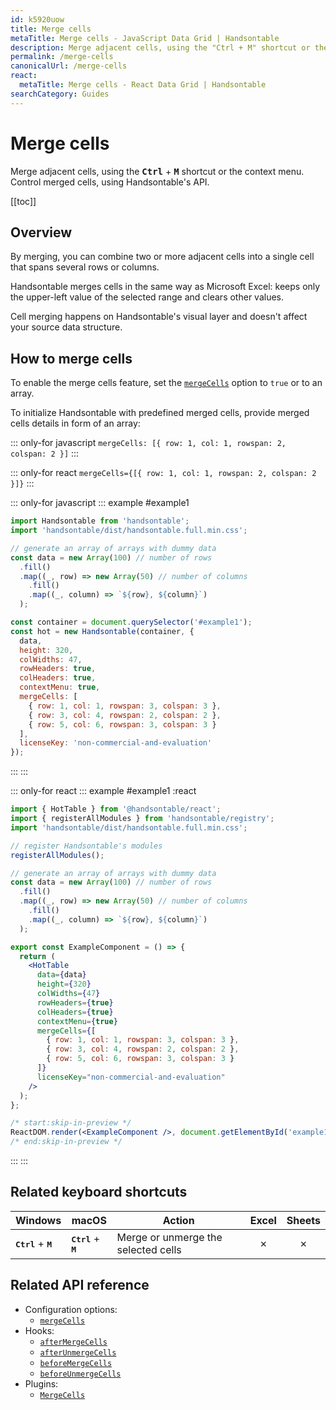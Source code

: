 ```yaml
---
id: k5920uow
title: Merge cells
metaTitle: Merge cells - JavaScript Data Grid | Handsontable
description: Merge adjacent cells, using the "Ctrl + M" shortcut or the context menu. Control merged cells, using Handsontable's API.
permalink: /merge-cells
canonicalUrl: /merge-cells
react:
  metaTitle: Merge cells - React Data Grid | Handsontable
searchCategory: Guides
---
```


# Merge cells

Merge adjacent cells, using the <kbd>**Ctrl**</kbd> + <kbd>**M**</kbd> shortcut or the context menu. Control merged cells, using Handsontable's API.

[[toc]]

## Overview

By merging, you can combine two or more adjacent cells into a single cell that spans several rows or columns.

Handsontable merges cells in the same way as Microsoft Excel: keeps only the upper-left value of the selected range and clears other values.

Cell merging happens on Handsontable's visual layer and doesn't affect your source data structure.

## How to merge cells

To enable the merge cells feature, set the [`mergeCells`](@/api/options.md#mergecells) option to  `true` or to an array.

To initialize Handsontable with predefined merged cells, provide merged cells details in form of an array:

::: only-for javascript
`mergeCells: [{ row: 1, col: 1, rowspan: 2, colspan: 2 }]`
:::

::: only-for react
`mergeCells={[{ row: 1, col: 1, rowspan: 2, colspan: 2 }]}`
:::

::: only-for javascript
::: example #example1
```js
import Handsontable from 'handsontable';
import 'handsontable/dist/handsontable.full.min.css';

// generate an array of arrays with dummy data
const data = new Array(100) // number of rows
  .fill()
  .map((_, row) => new Array(50) // number of columns
    .fill()
    .map((_, column) => `${row}, ${column}`)
  );

const container = document.querySelector('#example1');
const hot = new Handsontable(container, {
  data,
  height: 320,
  colWidths: 47,
  rowHeaders: true,
  colHeaders: true,
  contextMenu: true,
  mergeCells: [
    { row: 1, col: 1, rowspan: 3, colspan: 3 },
    { row: 3, col: 4, rowspan: 2, colspan: 2 },
    { row: 5, col: 6, rowspan: 3, colspan: 3 }
  ],
  licenseKey: 'non-commercial-and-evaluation'
});
```
:::
:::

::: only-for react
::: example #example1 :react
```jsx
import { HotTable } from '@handsontable/react';
import { registerAllModules } from 'handsontable/registry';
import 'handsontable/dist/handsontable.full.min.css';

// register Handsontable's modules
registerAllModules();

// generate an array of arrays with dummy data
const data = new Array(100) // number of rows
  .fill()
  .map((_, row) => new Array(50) // number of columns
    .fill()
    .map((_, column) => `${row}, ${column}`)
  );

export const ExampleComponent = () => {
  return (
    <HotTable
      data={data}
      height={320}
      colWidths={47}
      rowHeaders={true}
      colHeaders={true}
      contextMenu={true}
      mergeCells={[
        { row: 1, col: 1, rowspan: 3, colspan: 3 },
        { row: 3, col: 4, rowspan: 2, colspan: 2 },
        { row: 5, col: 6, rowspan: 3, colspan: 3 }
      ]}
      licenseKey="non-commercial-and-evaluation"
    />
  );
};

/* start:skip-in-preview */
ReactDOM.render(<ExampleComponent />, document.getElementById('example1'));
/* end:skip-in-preview */
```
:::
:::


## Related keyboard shortcuts

| Windows                                | macOS                                  | Action                              |  Excel  | Sheets  |
| -------------------------------------- | -------------------------------------- | ----------------------------------- | :-----: | :-----: |
| <kbd>**Ctrl**</kbd> + <kbd>**M**</kbd> | <kbd>**Ctrl**</kbd> + <kbd>**M**</kbd> | Merge or unmerge the selected cells | &cross; | &cross; |

## Related API reference

- Configuration options:
  - [`mergeCells`](@/api/options.md#mergecells)
- Hooks:
  - [`afterMergeCells`](@/api/hooks.md#aftermergecells)
  - [`afterUnmergeCells`](@/api/hooks.md#afterunmergecells)
  - [`beforeMergeCells`](@/api/hooks.md#beforemergecells)
  - [`beforeUnmergeCells`](@/api/hooks.md#beforeunmergecells)
- Plugins:
  - [`MergeCells`](@/api/mergeCells.md)
